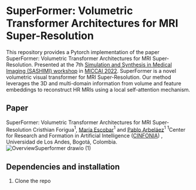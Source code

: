 # SuperFormer: Volumetric Transformer Architectures for MRI Super-Resolution
This repository provides a Pytorch implementation of the paper SuperFormer: Volumetric Transformer Architectures for MRI Super-Resolution. Presented at the 7th [Simulation and Synthesis in Medical Imaging (SASHIMI) workshop](https://2022.sashimi-workshop.org/) in [MICCAI 2022](https://conferences.miccai.org/2022/en/). SuperFormer is a novel volumetric visual transformer for MRI Super-Resolution. Our method leverages the 3D and multi-domain information from volume and feature embeddings to reconstruct HR MRIs using a local self-attention mechanism. 
## Paper
SuperFormer: Volumetric Transformer Architectures for MRI Super-Resolution
Cristhian Forigua$^1$, [María Escobar](https://mc-escobar11.github.io/)$^1$ and [Pablo Arbeláez](https://scholar.google.com.co/citations?user=k0nZO90AAAAJ&hl=en)$^1$
$^1$Center for Research and Formation in Artificial Intelligence ([CINFONIA](https://cinfonia.uniandes.edu.co/)) , Universidad de Los Andes, Bogotá, Colombia.
![OverviewSuperformer drawio (1)](https://user-images.githubusercontent.com/66923636/181068906-77dfbcb3-a373-4af0-9ea8-4af73a531961.png)

## Dependencies and installation 
1. Clone the repo
```

```
